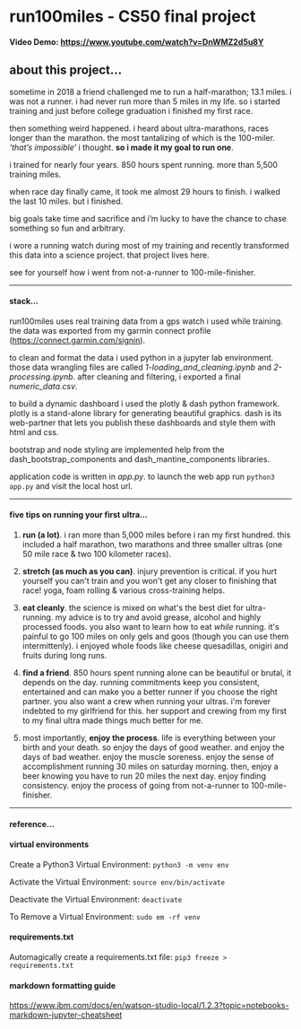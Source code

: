 # run100miles - CS50 final project
#### Video Demo: https://www.youtube.com/watch?v=DnWMZ2d5u8Y

## about this project...

sometime in 2018 a friend challenged me to run a half-marathon; 13.1 miles. i was not a runner. i had never run more than 5 miles in my life. so i started training and just before college graduation i finished my first race.

then something weird happened. i heard about ultra-marathons, races longer than the marathon. the most tantalizing of which is the 100-miler. _‘that’s impossible’_ i thought. __so i made it my goal to run one__.

i trained for nearly four years. 850 hours spent running. more than 5,500 training miles.

when race day finally came, it took me almost 29 hours to finish. i walked the last 10 miles. but i finished. 

big goals take time and sacrifice and i’m lucky to have the chance to chase something so fun and arbitrary.

i wore a running watch during most of my training and recently transformed this data into a science project. that project lives here. 

see for yourself how i went from not-a-runner to 100-mile-finisher. 

***

#### stack...

run100miles uses real training data from a gps watch i used while training. the data was exported from my garmin connect profile 
(https://connect.garmin.com/signin).

to clean and format the data i used python in a jupyter lab environment. those data wrangling files are called *1-loading_and_cleaning.ipynb* and *2-processing.ipynb*. after cleaning and filtering, i exported a final *numeric_data.csv*.

to build a dynamic dashboard i used the plotly & dash python framework. plotly is a stand-alone library for generating beautiful graphics. dash is its web-partner that lets you publish these dashboards and style them with html and css. 

bootstrap and node styling are implemented help from the dash_bootstrap_components and dash_mantine_components libraries.

application code is written in *app.py*. to launch the web app run ```python3 app.py``` and visit the local host url.

***

#### five tips on running your first ultra...

1. __run (a lot)__. i ran more than 5,000 miles before i ran my first hundred. this included a half marathon, two marathons and three smaller ultras (one 50 mile race & two 100 kilometer races).

2. __stretch (as much as you can)__. injury prevention is critical. if you hurt yourself you can't train and you won't get any closer to finishing that race! yoga, foam rolling & various cross-training helps.

3. __eat cleanly__. the science is mixed on what's the best diet for ultra-running. my advice is to try and avoid grease, alcohol and highly processed foods. you also want to learn how to eat _while_ running. it's painful to go 100 miles on only gels and goos (though you can use them intermittenly). i enjoyed whole foods like cheese quesadillas, onigiri and fruits during long runs.

4. __find a friend__. 850 hours spent running alone can be beautiful or brutal, it depends on the day. running commitments keep you consistent, entertained and can make you a better runner if you choose the right partner. you also want a crew when running your ultras. i'm forever indebted to my girlfriend for this. her support and crewing from my first to my final ultra made things much better for me.

5. most importantly, __enjoy the process__. life is everything between your birth and your death. so enjoy the days of good weather. and enjoy the days of bad weather. enjoy the muscle soreness. enjoy the sense of accomplishment running 30 miles on saturday morning. then, enjoy a beer knowing you have to run 20 miles the next day. enjoy finding consistency. enjoy the process of going from not-a-runner to 100-mile-finisher.

***

#### reference...

#### virtual environments
Create a Python3 Virtual Environment: 
```python3 -m venv env```

Activate the Virtual Environment:
```source env/bin/activate```

Deactivate the Virtual Environment:
```deactivate```

To Remove a Virtual Environment:
```sudo em -rf venv```

#### requirements.txt
Automagically create a requirements.txt file:
```pip3 freeze > requirements.txt```

#### markdown formatting guide
https://www.ibm.com/docs/en/watson-studio-local/1.2.3?topic=notebooks-markdown-jupyter-cheatsheet
